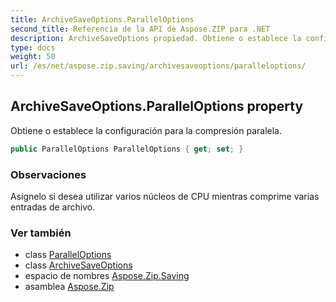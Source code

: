 ```yaml
---
title: ArchiveSaveOptions.ParallelOptions
second_title: Referencia de la API de Aspose.ZIP para .NET
description: ArchiveSaveOptions propiedad. Obtiene o establece la configuración para la compresión paralela.
type: docs
weight: 50
url: /es/net/aspose.zip.saving/archivesaveoptions/paralleloptions/
---
```

## ArchiveSaveOptions.ParallelOptions property

Obtiene o establece la configuración para la compresión paralela.

```csharp
public ParallelOptions ParallelOptions { get; set; }
```

### Observaciones

Asígnelo si desea utilizar varios núcleos de CPU mientras comprime varias entradas de archivo.

### Ver también

* class [ParallelOptions](../../paralleloptions/)
* class [ArchiveSaveOptions](../)
* espacio de nombres [Aspose.Zip.Saving](../../archivesaveoptions/)
* asamblea [Aspose.Zip](../../../)


